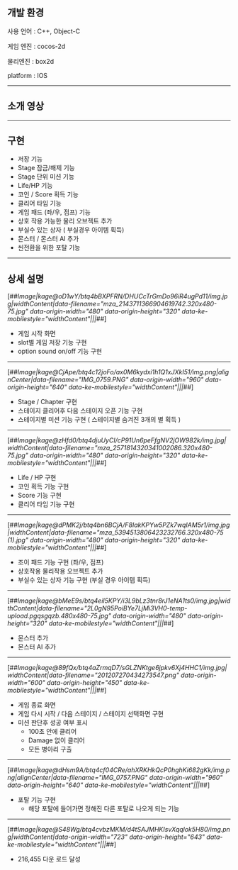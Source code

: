 ## **개발 환경**

사용 언어 : C++, Object-C

게임 엔진 : cocos-2d

물리엔진 : box2d

platform : IOS

---

## **소개 영상**

---

## **구현**

-   저장 기능
-   Stage 잠금/해제 기능
-   Stage 단위 미션 기능
-   Life/HP 기능
-   코인 / Score 획득 기능
-   클리어 타임 기능
-   게임 패드 (좌/우, 점프) 기능
-   상호 작용 가능한 물리 오브젝트 추가
-   부실수 있는 상자 ( 부실경우 아이템 획득)
-   몬스터 / 몬스터 AI 추가
-   씬전환을 위한 포탈 기능

---

## **상세 설명**

[##_Image|kage@oD1wY/btq4bBXPFRN/DHUCcTrGmDo96iR4ugPd11/img.jpg|widthContent|data-filename="mza_2143711366904619742.320x480-75.jpg" data-origin-width="480" data-origin-height="320" data-ke-mobilestyle="widthContent"|||_##]

-   게임 시작 화면
-   slot별 게임 저장 기능 구현
-   option sound on/off 기능 구현

---

[##_Image|kage@CjApe/btq4c12joFo/ax0M6kydxi1h1Q1xJXkI51/img.png|alignCenter|data-filename="IMG_0759.PNG" data-origin-width="960" data-origin-height="640" data-ke-mobilestyle="widthContent"|||_##]

-   Stage / Chapter 구현
-   스테이지 클리어후 다음 스테이지 오픈 기능 구현
-   스테이지별 미션 기능 구현 ( 스테이지별 숨겨진 3개의 별 획득 )

---

[##_Image|kage@zHfd0/btq4djuUyCI/cP91Un6peFfgNV2jOW982k/img.jpg|widthContent|data-filename="mza_2571814320341002086.320x480-75.jpg" data-origin-width="480" data-origin-height="320" data-ke-mobilestyle="widthContent"|||_##]

-   Life / HP 구현
-   코인 획득 기능 구현
-   Score 기능 구현
-   클리어 타임 기능 구현

---

[##_Image|kage@dPMK2j/btq4bn6BCjA/F8IakKPYw5PZk7wqIAM5r1/img.jpg|widthContent|data-filename="mza_5394513806423232766.320x480-75 (1).jpg" data-origin-width="480" data-origin-height="320" data-ke-mobilestyle="widthContent"|||_##]

-   조이 패드 기능 구현 (좌/우, 점프)
-   상호작용 물리작용 오브젝트 추가
-   부실수 있는 상자 기능 구현 (부실 경우 아이템 획득)

---

[##_Image|kage@bMeE9s/btq4eiI5KPY/i3L9bLz3tnr8rJ1eNA1ts0/img.jpg|widthContent|data-filename="2L0gN95PoiBYe7LjMi3VH0-temp-upload.pgqsgqzb.480x480-75.jpg" data-origin-width="480" data-origin-height="320" data-ke-mobilestyle="widthContent"|||_##]

-   몬스터 추가
-   몬스터 AI 추가

---

[##_Image|kage@89fQx/btq4aZrmqD7/sGLZNKtge6jpkv6Xj4HHC1/img.jpg|widthContent|data-filename="201207270434273547.png" data-origin-width="600" data-origin-height="450" data-ke-mobilestyle="widthContent"|||_##]

-   게임 종료 화면
-   게임 다시 시작 / 다음 스테이지 / 스테이지 선택화면 구현
-   미션 판단후 성공 여부 표시
    -   100초 안에 클리어
    -   Damage 없이 클리어
    -   모든 병아리 구출

---

[##_Image|kage@dHsm9A/btq4cf04CRe/ahXRKHkQcP0hghKi682gKk/img.png|alignCenter|data-filename="IMG_0757.PNG" data-origin-width="960" data-origin-height="640" data-ke-mobilestyle="widthContent"|||_##]

-   포탈 기능 구현
    -   해당 포탈에 들어가면 정해진 다른 포탈로 나오게 되는 기능

---

[##_Image|kage@S48Wg/btq4cvbzMKM/d4tSAJMHKIsvXqqlok5H80/img.png|widthContent|data-origin-width="723" data-origin-height="643" data-ke-mobilestyle="widthContent"|||_##]

-   216,455 다운 로드 달성
